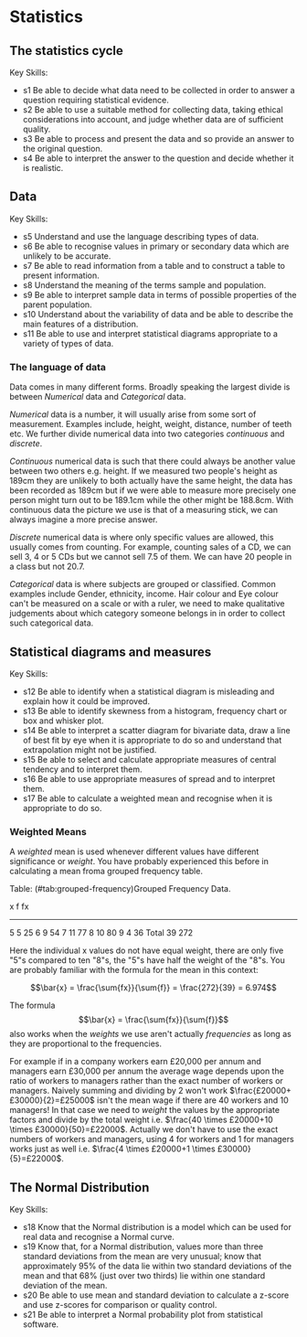 # Statistics

## The statistics cycle

Key Skills:

- s1 Be able to decide what data need to be collected in order to answer a question requiring statistical evidence.
- s2 Be able to use a suitable method for collecting data, taking ethical considerations into account, and judge whether data are of sufficient quality.
- s3 Be able to process and present the data and so provide an answer to the original question.
- s4 Be able to interpret the answer to the question and decide whether it is realistic.

## Data

Key Skills:

- s5 Understand and use the language describing types of data.
- s6 Be able to recognise values in primary or secondary data which are unlikely to be accurate.
- s7 Be able to read information from a table and to construct a table to present information.
- s8 Understand the meaning of the terms sample and population.
- s9 Be able to interpret sample data in terms of possible properties of the parent population.
- s10 Understand about the variability of data and be able to describe the main features of a distribution.
- s11 Be able to use and interpret statistical diagrams appropriate to a variety of types of data.


### The language of data

Data comes in many different forms. Broadly speaking the largest divide is between *Numerical* data and *Categorical* data. 

*Numerical* data is a number, it will usually arise from some sort of measurement. Examples include, height, weight, distance, number of teeth etc. We further divide numerical data into two categories *continuous* and *discrete*. 

*Continuous* numerical data is such that there could always be another value between two others e.g. height. If we measured two people's height as 189cm they are unlikely to both actually have the same height, the data has been recorded as 189cm but if we were able to measure more precisely one person might turn out to be 189.1cm while the other might be 188.8cm. With continuous data the picture we use is that of a measuring stick, we can always imagine a more precise answer.

*Discrete* numerical data is where only specific values are allowed, this usually comes from counting. For example, counting sales of a CD, we can sell 3, 4 or 5 CDs but we cannot sell 7.5 of them. We can have 20 people in a class but not 20.7.

*Categorical* data is where subjects are grouped or classified. Common examples include Gender, ethnicity, income. Hair colour and Eye colour can't be measured on a scale or with a ruler, we need to make qualitative judgements about which category someone belongs in in order to collect such categorical data.

## Statistical diagrams and measures

Key Skills:

- s12 Be able to identify when a statistical diagram is misleading and explain how it could be improved.
- s13 Be able to identify skewness from a histogram, frequency chart or box and whisker plot.
- s14 Be able to interpret a scatter diagram for bivariate data, draw a line of best fit by eye when it is appropriate to do so and understand that extrapolation might not be justified.
- s15 Be able to select and calculate appropriate measures of central tendency and to interpret them.
- s16 Be able to use appropriate measures of spread and to interpret them.
- s17 Be able to calculate a weighted mean and recognise when it is appropriate to do so.

### Weighted Means

A *weighted* mean is used whenever different values have different significance or *weight*. You have probably experienced this before in calculating a mean froma grouped frequency table.


Table: (\#tab:grouped-frequency)Grouped Frequency Data.

x         f    fx
------  ---  ----
5         5    25
6         9    54
7        11    77
8        10    80
9         4    36
Total    39   272

Here the individual x values do not have equal weight, there are only five "5"s compared to ten "8"s, the "5"s have half the weight of the "8"s. You are probably familiar with the formula for the mean in this context:

$$\bar{x} = \frac{\sum{fx}}{\sum{f}} = \frac{272}{39} = 6.974$$

The formula 
$$\bar{x} = \frac{\sum{fx}}{\sum{f}}$$
also works when the *weights* we use aren't actually *frequencies* as long as they are proportional to the frequencies.

For example if in a company workers earn £20,000 per annum and managers earn £30,000 per annum the average wage depends upon the ratio of workers to managers rather than the exact number of workers or managers. Naively summing and dividing by 2 won't work $\frac{£20000+£30000}{2}=£25000$ isn't the mean wage if there are 40 workers and 10 managers! In that case we need to *weight* the values by the appropriate factors and divide by the total weight i.e. $\frac{40 \times £20000+10 \times £30000}{50}=£22000$. Actually we don't have to use the exact numbers of workers and managers, using 4 for workers and 1 for managers works just as well i.e. $\frac{4 \times £20000+1 \times £30000}{5}=£22000$.

## The Normal Distribution

Key Skills:

- s18 Know that the Normal distribution is a model which can be used for real data and recognise a Normal curve.
- s19 Know that, for a Normal distribution, values more than three standard deviations from the mean are very unusual; know that approximately 95% of the data lie within two standard deviations of the mean and that 68% (just over two thirds) lie within one standard deviation of the mean.
- s20 Be able to use mean and standard deviation to calculate a z-score and use z-scores for comparison or quality control.
- s21 Be able to interpret a Normal probability plot from statistical software.
